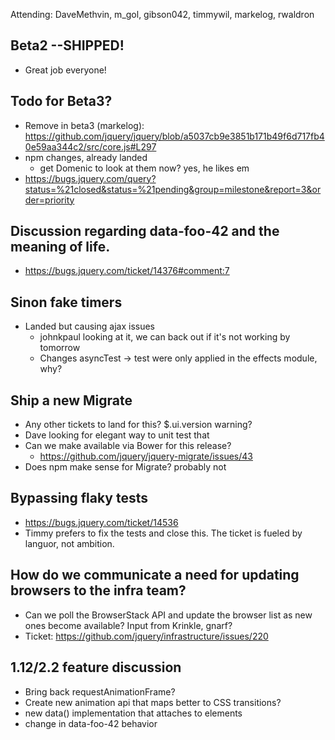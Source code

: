 Attending: DaveMethvin, m_gol, gibson042, timmywil, markelog, rwaldron


## Beta2 --SHIPPED!
* Great job everyone!

## Todo for Beta3?
* Remove in beta3 (markelog): https://github.com/jquery/jquery/blob/a5037cb9e3851b171b49f6d717fb40e59aa344c2/src/core.js#L297
* npm changes, already landed
  - get Domenic to look at them now? yes, he likes em
* https://bugs.jquery.com/query?status=%21closed&status=%21pending&group=milestone&report=3&order=priority

## Discussion regarding data-foo-42 and the meaning of life.
* https://bugs.jquery.com/ticket/14376#comment:7

## Sinon fake timers
* Landed but causing ajax issues
  - johnkpaul looking at it, we can back out if it's not working by tomorrow
  - Changes asyncTest -> test were only applied in the effects module, why?

## Ship a new Migrate 
* Any other tickets to land for this?  $.ui.version warning?
* Dave looking for elegant way to unit test that
* Can we make available via Bower for this release?
  - https://github.com/jquery/jquery-migrate/issues/43
* Does npm make sense for Migrate? probably not

## Bypassing flaky tests
* https://bugs.jquery.com/ticket/14536
* Timmy prefers to fix the tests and close this. The ticket is fueled by languor, not ambition.

## How do we communicate a need for updating browsers to the infra team?
* Can we poll the BrowserStack API and update the browser list as new ones become available? Input from Krinkle, gnarf?
* Ticket: https://github.com/jquery/infrastructure/issues/220

## 1.12/2.2 feature discussion
* Bring back requestAnimationFrame?
* Create new animation api that maps better to CSS transitions?
* new data() implementation that attaches to elements
* change in data-foo-42 behavior
